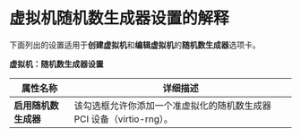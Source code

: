 # 虚拟机随机数生成器设置的解释

下面列出的设置适用于**创建虚拟机**和**编辑虚拟机**的**随机数生成器**选项卡。


**虚拟机：随机数生成器设置**

|属性名称|详细描述|
|--------|--------|
|**启用随机数生成器**|该勾选框允许你添加一个准虚拟化的随机数生成器 PCI 设备（virtio-rng）。|
